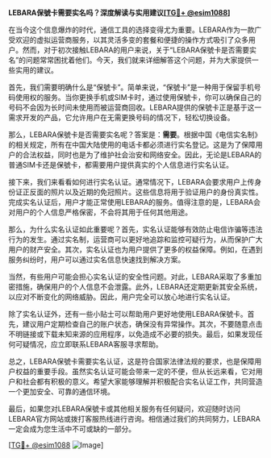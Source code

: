 **LEBARA保號卡需要实名吗？深度解读与实用建议[[TG💪+ @esim1088](https://t.me/s/esim1088)]**

在当今这个信息爆炸的时代，通信工具的选择变得尤为重要。LEBARA作为一款广受欢迎的虚拟运营商服务，以其灵活多变的套餐和便捷的操作方式吸引了众多用户。然而，对于初次接触LEBARA的用户来说，关于“LEBARA保號卡是否需要实名”的问题常常困扰着他们。今天，我们就来详细解答这个问题，并为大家提供一些实用的建议。

首先，我们需要明确什么是“保號卡”。简单来说，“保號卡”是一种用于保留手机号码使用权的服务。当你更换手机或SIM卡时，通过使用保號卡，你可以确保自己的号码不会因为长时间未使用而被运营商回收。LEBARA提供的保號卡正是基于这一需求开发的产品，它允许用户在无需更换号码的情况下，轻松切换设备。

那么，LEBARA保號卡是否需要实名呢？答案是：**需要**。根据中国《电信实名制》的相关规定，所有在中国大陆使用的电话卡都必须进行实名登记。这是为了保障用户的合法权益，同时也是为了维护社会治安和网络安全。因此，无论是LEBARA的普通SIM卡还是保號卡，都需要用户提供真实的个人信息进行实名认证。

接下来，我们来看看如何进行实名认证。通常情况下，LEBARA会要求用户上传身份证正反面的照片以及近期的免冠照片。这些信息将用于验证用户的身份真实性。完成实名认证后，用户才能正常使用LEBARA的服务。值得注意的是，LEBARA会对用户的个人信息严格保密，不会将其用于任何其他用途。

那么，为什么实名认证如此重要呢？首先，实名认证能够有效防止电信诈骗等违法行为的发生。通过实名制，运营商可以更好地追踪和监控可疑行为，从而保护广大用户的财产安全。其次，实名认证也为用户提供了更多的权益保障。例如，在遇到服务纠纷时，用户可以通过实名信息快速找到解决方案。

当然，有些用户可能会担心实名认证的安全性问题。对此，LEBARA采取了多重加密措施，确保用户的个人信息不会泄露。此外，LEBARA还定期更新其安全系统，以应对不断变化的网络威胁。因此，用户完全可以放心地进行实名认证。

除了实名认证外，还有一些小贴士可以帮助用户更好地使用LEBARA保號卡。首先，建议用户定期检查自己的账户状态，确保没有异常操作。其次，不要随意点击不明链接或下载未知来源的应用程序，以免造成不必要的损失。最后，如果发现任何可疑情况，应立即联系LEBARA客服寻求帮助。

总之，LEBARA保號卡需要实名认证，这是符合国家法律法规的要求，也是保障用户权益的重要手段。虽然实名认证可能会带来一定的不便，但从长远来看，它对用户和社会都有积极的意义。希望大家能够理解并积极配合实名认证工作，共同营造一个更加安全、可靠的通信环境。

最后，如果您对LEBARA保號卡或其他相关服务有任何疑问，欢迎随时访问LEBARA官方网站或拨打客服热线进行咨询。相信通过我们的共同努力，LEBARA一定会成为您生活中不可或缺的一部分。

[[TG💪+ @esim1088](https://t.me/s/esim1088) ![Image](https://i.postimg.cc/4NQfJmqS/Snipaste-2025-05-13-00-14-12.png)]